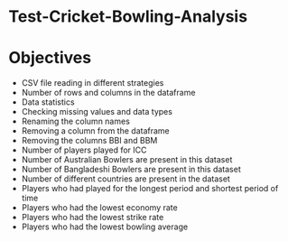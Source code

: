 # Test-Cricket-Bowling-Analysis
# Objectives
- CSV file reading in different strategies
- Number of rows and columns in the dataframe
- Data statistics
- Checking missing values and data types
- Renaming the column names
- Removing a column from the dataframe
- Removing the columns BBI and BBM
- Number of players played for ICC
- Number of Australian Bowlers are present in this dataset
- Number of Bangladeshi Bowlers are present in this dataset
- Number of different countries are present in the dataset
- Players who had played for the longest period and shortest period of time
- Players who had the lowest economy rate
- Players who had the lowest strike rate
- Players who had the lowest bowling average

